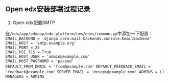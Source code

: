 ## Open edx安装部署过程记录

1. Open edx配置SMTP

在`/edx/app/edxapp/edx-platform/cms/envs/common.py`中添加一下配置：
`EMAIL_BACKEND = 'django.core.mail.backends.console.EmailBackend'` 
`EMAIL_HOST = 'smtp.example.org'`</br>
`EMAIL_PORT = 25`</br>
`EMAIL_USE_TLS = True`</br>
`EMAIL_HOST_USER = 'admin@example.com'`</br>
`EMAIL_HOST_PASSWORD = 'passwd'`</br>
`DEFAULT_FROM_EMAIL = 'from@example.com'` 
`DEFAULT_FEEDBACK_EMAIL = 'feedback@example.com'` 
`SERVER_EMAIL = 'devops@example.com' ADMINS = () MANAGERS = ADMINS`

